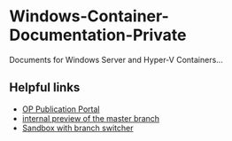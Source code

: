 # Windows-Container-Documentation-Private
Documents for Windows Server and Hyper-V Containers...

## Helpful links
* [OP Publication Portal](https://op-portal-prod.azurewebsites.net/#/containers/repository/repositories/All)
* [internal preview of the master branch](https://int.msdn.microsoft.com/virtualization/windowscontainers/containers_welcome?branch=TP4Stage)
* [Sandbox with branch switcher](https://msdnnext.redmond.corp.microsoft.com/en-us/virtualization/windowscontainers/containers_welcome?branch=TP4Stage)
